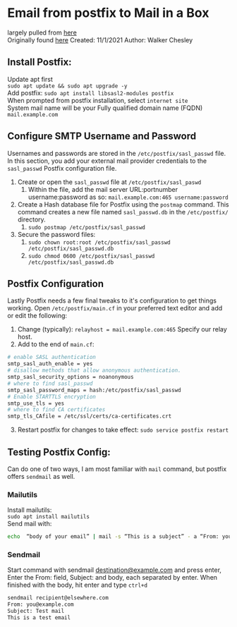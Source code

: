 # Email from postfix to Mail in a Box
largely pulled from [here](https://www.linode.com/docs/guides/postfix-smtp-debian7/)  
Originally found [here](https://discourse.mailinabox.email/t/how-to-send-email-from-miab-using-an-external-smtp-relay/4248/4)
Created: 11/1/2021
Author: Walker Chesley

## Install Postfix: 
Update apt first  
`sudo apt update && sudo apt upgrade -y`  
Add postfix: 
`sudo apt install libsasl2-modules postfix`  
When prompted from postfix installation, select `internet site`  
System mail name will be your Fully qualified domain name (FQDN) `mail.example.com`  

## Configure SMTP Username and Password
Usernames and passwords are stored in the `/etc/postfix/sasl_passwd` file. In this section, you add your external mail provider credentials to the `sasl_passwd` Postfix configuration file.

1. Create or open the `sasl_passwd` file at `/etc/postfix/sasl_paswd`
	1. Within the file, add the mail server URL:portnumber username:password as so:  `mail.example.com:465 username:password`
2. Create a Hash database file for Postfix using the `postmap` command. This command creates a new file named `sasl_passwd.db` in the `/etc/postfix/` directory.
	1. `sudo postmap /etc/postfix/sasl_passwd`  
3. Secure the password files: 
	1. `sudo chown root:root /etc/postfix/sasl_passwd /etc/postfix/sasl_passwd.db`
	2. `sudo chmod 0600 /etc/postfix/sasl_passwd /etc/postfix/sasl_passwd.db`  


## Postfix Configuration 
Lastly Postfix needs a few final tweaks to it's configuration to get things working. Open `/etc/postfix/main.cf` in your preferred text editor and add or edit the following: 
1. Change (typically): `relayhost = mail.example.com:465` Specify our relay host. 
2. Add to the end of `main.cf`: 
```bash
# enable SASL authentication
smtp_sasl_auth_enable = yes
# disallow methods that allow anonymous authentication.
smtp_sasl_security_options = noanonymous
# where to find sasl_passwd
smtp_sasl_password_maps = hash:/etc/postfix/sasl_passwd
# Enable STARTTLS encryption
smtp_use_tls = yes
# where to find CA certificates
smtp_tls_CAfile = /etc/ssl/certs/ca-certificates.crt
```
3. Restart postfix for changes to take effect: `sudo service postfix restart`


## Testing Postfix Config: 
Can do one of two ways, I am most familiar with `mail` command, but postfix offers `sendmail` as well. 

### Mailutils
Install mailutils:  
`sudo apt install mailutils`  
Send mail with:  
``` bash
echo  “body of your email” | mail -s “This is a subject” - a “From: you@example.com” recipient@elsewhere.com
```

### Sendmail
Start command with sendmail destination@example.com and press enter, Enter the From: field, Subject: and body, each separated by enter. When finished with the body, hit enter and type `ctrl+d`
``` bash
sendmail recipient@elsewhere.com
From: you@example.com
Subject: Test mail
This is a test email
```